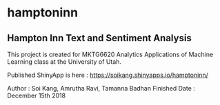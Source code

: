# hamptoninn
## Hampton Inn Text and Sentiment Analysis 

This project is created for MKTG6620 Analytics Applications of Machine Learning class at the University of Utah.

Published ShinyApp is here : https://soikang.shinyapps.io/hamptoninn/

Author : Soi Kang, Amrutha Ravi, Tamanna Badhan
Finished Date : December 15th 2018
